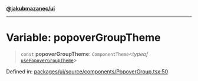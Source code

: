 [**@jakubmazanec/ui**](../README.md)

---

# Variable: popoverGroupTheme

> `const` **popoverGroupTheme**: `ComponentTheme`\<_typeof_
> [`usePopoverGroupTheme`](../functions/usePopoverGroupTheme.md)\>

Defined in:
[packages/ui/source/components/PopoverGroup.tsx:50](https://github.com/jakubmazanec/tools/blob/797379ce98752dc838b82c8398e04d90c58ce9e7/packages/ui/source/components/PopoverGroup.tsx#L50)
